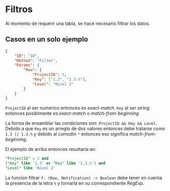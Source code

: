 
# Filtros

Al momento de requerir una tabla, se hace necesario filtrar los datos.

## Casos en un solo ejemplo

```json
{
    "ID": "ID",
    "Method": "Filter",
    "Params": {
        "Row": {
            "ProjectID": 5,
            "Key": ["1.3", "1.3.%"],
            "Level": "Nivel 2"
        }
    }
}
```

`ProjectID` al ser numerico entonces es _exact-match_.
`Key` al ser string entonces posiblmente es _exact-match_ o _match-from-beginning_

La forma de ensamblar las condiciones son: `ProjectID && Key && Level`. Debido a que `Key` es un arreglo de dos valores entonces debe tratarse como `1.3 || 1.3.%` y debido al comodin `*` entonces eso significa _match-from-beginning_.

El ejemplo de arriba entonces resultaria en:
```sql
"ProjectID" = 5 and
("Key" like '1.3' or "Key" like '1,3,%') and
"Level" like 'Nivel 2'
```

La funcion filtrar `f: (Row, Notification) -> Boolean` debe tener en cuenta la presencia de la letra `%` y tornarla en su correspondiente _RegExp_.
